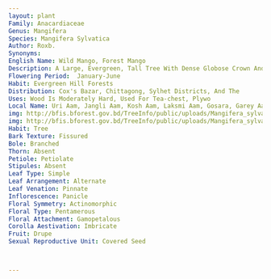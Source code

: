 ```yaml
---
layout: plant
Family: Anacardiaceae
Genus: Mangifera
Species: Mangifera Sylvatica
Author: Roxb.
Synonyms: 
English Name: Wild Mango, Forest Mango
Description: A Large, Evergreen, Tall Tree With Dense Globose Crown And A Cylindrical Bole, Bark Ash-grey Or Silvery, Fissured Or Irregularly Cracked. Leaves Simple, Lanceolate, Coriaceous, Glabrous, Margin Undulated, Opaque On Both The Surfaces, Lateral Veins More Curved. Inflorescence A Panicle, About 30 Cm Long, Glabrous. Flowers Pinkish-white. Calyx 5, Glabrous. Petals 5, Acute. Stamen 1, Fertile. Carpel Solitary, Ovary Sessile, 1-locular. Fruit A Drupe, 7-10 Cm Long, Obliquely Tapering, Acuminate, Slightly Compressed, Stone Fibrous, Large. 
Flowering Period:  January-June
Habit: Evergreen Hill Forests
Distribution: Cox's Bazar, Chittagong, Sylhet Districts, And The
Uses: Wood Is Moderately Hard, Used For Tea-chest, Plywo
Local Name: Uri Aam, Jangli Aam, Kosh Aam, Laksmi Aam, Gosara, Garey Aam, 
img: http://bfis.bforest.gov.bd/TreeInfo/public/uploads/Mangifera_sylvatica.jpg
img: http://bfis.bforest.gov.bd/TreeInfo/public/uploads/Mangifera_sylvatica1.jpg
Habit: Tree
Bark Texture: Fissured
Bole: Branched
Thorn: Absent
Petiole: Petiolate
Stipules: Absent
Leaf Type: Simple
Leaf Arrangement: Alternate
Leaf Venation: Pinnate
Inflorescence: Panicle
Floral Symmetry: Actinomorphic
Floral Type: Pentamerous
Floral Attachment: Gamopetalous
Corolla Aestivation: Imbricate
Fruit: Drupe
Sexual Reproductive Unit: Covered Seed



---
```


